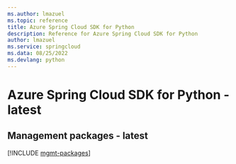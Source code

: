 ```yaml
---
ms.author: lmazuel
ms.topic: reference
title: Azure Spring Cloud SDK for Python
description: Reference for Azure Spring Cloud SDK for Python
author: lmazuel
ms.service: springcloud
ms.data: 08/25/2022
ms.devlang: python
---
```

# Azure Spring Cloud SDK for Python - latest

## Management packages - latest
[!INCLUDE [mgmt-packages](spring-cloud-mgmt-index.md)]